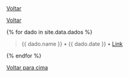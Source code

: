 <div id="voltar"> <a href="index.md">Voltar</a></div>

[Voltar](./index.md) 

{% for dado in site.data.dados %}

> {{ dado.name }} • {{ dado.date }} • <a href="{{ dado.link }}">Link</a><br>

{% endfor %}

<a href="#voltar">Voltar para cima</a>
